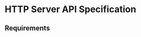 # HTTP Server API Specification

## Requirements

<!-- This spec is currently empty. The add-api-specification change proposal adds comprehensive API documentation. -->